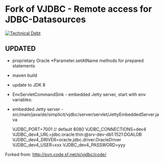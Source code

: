 Fork of VJDBC - Remote access for JDBC-Datasources
==========================================

[![Technical Debt](https://sonarcloud.io/api/project_badges/measure?project=depeche-io_vjdbc&metric=sqale_index)](https://sonarcloud.io/summary/new_code?id=depeche-io_vjdbc)

UPDATED
-------
- proprietary Oracle *Parameter.setAtName methods for prepared statements
- maven build
- update to JDK 8
- EnvServletCommandSink - embedded Jetty server, start with env variables:
- embedded Jetty server - src/main/java/de/simplicit/vjdbc/server/servlet/JettyEmbeddedServer.java


     VJDBC_PORT=7001 // default 8080
     VJDBC_CONNECTIONS=dev4
     VJDBC_dev4_URL=jdbc:oracle:thin:@srv-dev-db1:1521:DGALOB
     VJDBC_dev4_DRIVER=oracle.jdbc.driver.OracleDriver
     VJDBC_dev4_USER=xxx
     VJDBC_dev4_PASSWORD=yyy

Forked from:
http://svn.code.sf.net/p/vjdbc/code/
